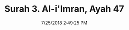 ---
title       : "Surah 3. Al-i'Imran, Ayah 47"
date        : 7/25/2018 2:49:25 PM
draft       : false
type        : "quran"
layout      : "compare"
BookCode    : "CMP"
SurahNumber : "3"
AyahNumber  : "47"
TotalAyah   : "200"
---